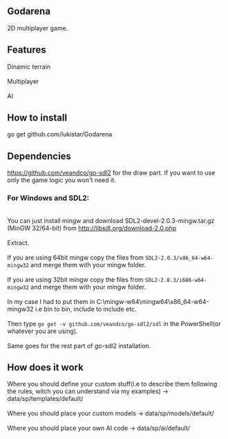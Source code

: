 ## Godarena
  2D multiplayer game.
## Features
  Dinamic terrain
  <br/>
  <br/>
  Multiplayer
  <br/>
  <br/>
  AI
## How to install
  go get github.com/lukistar/Godarena
## Dependencies
  https://github.com/veandco/go-sdl2 for the draw part. If you want to use only the game logic you won't need it.
  
### For Windows and SDL2:
  <br>You can just install mingw and download SDL2-devel-2.0.3-mingw.tar.gz (MinGW 32/64-bit) from http://libsdl.org/download-2.0.php<br/>
  <br>Extract.<br/> 
  <br>If you are using 64bit mingw copy the files from `SDL2-2.0.3/x86_64-w64-mingw32` and merge them with your mingw folder.<br/>
  <br>If you are using 32bit mingw copy the files from `SDL2-2.0.3/i686-w64-mingw32` and merge them with your mingw folder.<br/>
  <br>In my case I had to put them in C:\mingw-w64\mingw64\x86_64-w64-mingw32 i.e bin to bin, include to include etc.<br/>
  <br>Then type `go get -v github.com/veandco/go-sdl2/sdl` in the PowerShell(or whatever you are using).<br/>
  <br>Same goes for the rest part of go-sdl2 installation.<br/>
## How does it work
  Where you should define your custom stuff(i.e to describe them following the rules, witch you can understand via my examples) -> data/sp/templates/default/
  <br/>
  <br/>
  Where you should place your custom models -> data/sp/models/default/
  <br/>
  <br/>
  Where you should place your own AI code -> data/sp/ai/default/
  <br/>
  <br/>
